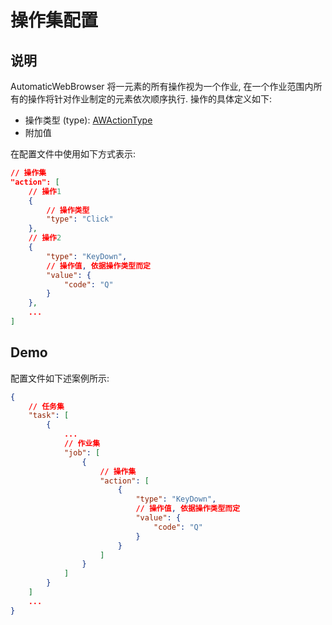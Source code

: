 # 操作集配置

## 说明

AutomaticWebBrowser 将一元素的所有操作视为一个作业, 在一个作业范围内所有的操作将针对作业制定的元素依次顺序执行. 操作的具体定义如下:

- 操作类型 (type): [AWActionType](AWActionType.md)
- 附加值

在配置文件中使用如下方式表示:

```JSON
// 操作集
"action": [
    // 操作1
    {
        // 操作类型
        "type": "Click"
    },
    // 操作2
    {
        "type": "KeyDown",
        // 操作值, 依据操作类型而定
        "value": {
            "code": "Q"
        }
    },
    ...
]
```

## Demo

配置文件如下述案例所示:

```JSON
{
    // 任务集
    "task": [
        {
            ...
            // 作业集
            "job": [
                {
                    // 操作集
                    "action": [
                        {
                            "type": "KeyDown",
                            // 操作值, 依据操作类型而定
                            "value": {
                                "code": "Q"
                            }
                        }
                    ]
                }
            ]
        }
    ]
    ...
}
```
